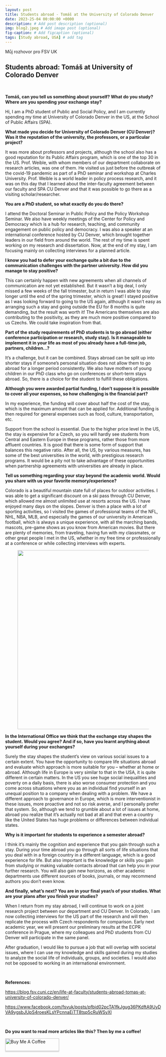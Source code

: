 ```yaml
---
layout: post
title: Students abroad - Tomáš at the University of Colorado Denver  
date: 2023-25-04 00:00:00 +0000
description: # Add post description (optional)
img: blog2.jpeg # Add image post (optional)
fig-caption: # Add figcaption (optional)
tags: [Study abroad, USA] # add tag
---
```


Můj rozhovor pro FSV UK
  
<h2>Students abroad: Tom&aacute;&scaron; at University of Colorado Denver&nbsp;</h2>
<p><br></p>
<p><strong>Tom&aacute;&scaron;, can you tell us something about yourself? What do you study? Where are you spending your exchange stay?</strong></p>
<p>Hi, I am a PhD student of Public and Social Policy, and I am currently spending my time at University of Colorado Denver in the US, at the School of Public Affairs (SPA).</p>
<p><strong>What made you decide for University of Colorado Denver (CU Denver)? Was it the reputation of the university, the professors, or a particular project?</strong></p>
<p>It was more about professors and projects, although the school also has a good reputation for its Public Affairs program, which is one of the top 30 in the US. Prof. Weible, with whom members of our department collaborate on research articles, was one of them. He visited us just before the outbreak of the covid-19 pandemic as part of a PhD seminar and workshop at Charles University. Prof. Weible is a world leader in policy process research, and it was on this day that I learned about the inter-faculty agreement between our faculty and SPA CU Denver and that it was possible to go there as a visiting scholar/researcher.</p>
<p><strong>You are a PhD student, so what exactly do you do there?&nbsp;</strong></p>
<p>I attend the Doctoral Seminar in Public Policy and the Policy Workshop Seminar. We also have weekly meetings of the Center for Policy and Democracy which is a hub for research, teaching, and community engagement on public policy and democracy. I was also a speaker at an international conference hosted by CU Denver, which brought together leaders in our field from around the world. The rest of my time is spent working on my research and dissertation. Now, at the end of my stay, I am focusing mainly on collecting interviews for a planned article.</p>
<p><strong>I know you had to defer your exchange quite a bit due to the communication challenges with the partner university. How did you manage to stay positive? &nbsp;</strong></p>
<p>This can certainly happen with new agreements when all channels of communication are not yet established. But it wasn&rsquo;t a big deal, I only missed a few weeks of the fall trimester, but in return I was able to stay longer until the end of the spring trimester, which is great! I stayed positive as I was looking forward to going to the US again, although it wasn&rsquo;t easy as arranging such a stay and going outside the EU for 8 months is quite demanding, but the result was worth it! The Americans themselves are also contributing to the positivity, as they are much more positive compared to us Czechs. We could take inspiration from that.</p>
<p><strong>Part of the study requirements of PhD students is to go abroad (either conference participation or research, study stay)</strong><strong>.</strong><strong>&nbsp;Is it manageable to implement it in your life as most of you already have a full-time job, partners, children&hellip;?</strong></p>
<p>It&rsquo;s a challenge, but it can be combined. Stays abroad can be split up into shorter stays if someone&rsquo;s personal situation does not allow them to go abroad for a longer period consistently. We also have mothers of young children in our PhD class who go on conferences or short-term stays abroad. So, there is a choice for the student to fulfill these obligations.</p>
<p><strong>Although you were awarded partial funding, I don&rsquo;t suppose it is possible to cover all your expenses, so how challenging is the financial part?&nbsp;</strong></p>
<p>In my experience, the funding will cover about half the cost of the stay, which is the maximum amount that can be applied for. Additional funding is then required for general expenses such as food, culture, transportation, etc.</p>
<p>Support from the school is essential. Due to the higher price level in the US, the stay is expensive for a Czech, so you will hardly see students from Central and Eastern Europe in these programs, rather those from more affluent countries. It is good that there is some form of support that balances this negative ratio. After all, the US, by various measures, has some of the best universities in the world, with prestigious research programs. It would be a pity not to take advantage of these opportunities when partnership agreements with universities are already in place.</p>
<p><strong>Tell us something regarding your stay <strong>beyond the academic world.</strong> Would you share with us your favorite memory/experience?&nbsp;</strong></p>
<p>Colorado is a beautiful mountain state full of places for outdoor activities. I was able to get a significant discount on a ski pass through CU Denver, which allowed me almost unlimited use at resorts across the US. I have enjoyed many days on the slopes. Denver is then a place with a lot of sporting activities, so I visited the games of professional teams of the NFL, NHL, NBA, MLB, and especially the games of our university in American football, which is always a unique experience, with all the marching bands, mascots, pre-game shows as you know from American movies. But there are plenty of memories, from traveling, having fun with my classmates, or other great people I met in the US, whether in my free time or professionally at a conference or while collecting interviews with experts.</p>
<figure><img src="https://blog.fsv.cuni.cz/wp-content/uploads/2023/04/IMG_20221105_131737-1024x576.jpeg" alt="" srcset="https://blog.fsv.cuni.cz/wp-content/uploads/2023/04/IMG_20221105_131737-1024x576.jpeg 1024w, https://blog.fsv.cuni.cz/wp-content/uploads/2023/04/IMG_20221105_131737-300x169.jpeg 300w, https://blog.fsv.cuni.cz/wp-content/uploads/2023/04/IMG_20221105_131737-768x432.jpeg 768w, https://blog.fsv.cuni.cz/wp-content/uploads/2023/04/IMG_20221105_131737.jpeg 1280w" sizes="(max-width: 1024px) 100vw, 1024px" width="1024" height="576"></figure>
<p><strong>In the International Office we think that the exchange stay shapes the student. Would you agree? And if so, have you learnt anything about yourself during your exchanges?</strong></p>
<p>Surely the stay shapes the student&rsquo;s view on various social issues to a certain extent. You have the opportunity to compare life situations abroad and evaluate which approach is more suitable for you &ndash; whether at home or abroad. Although life in Europe is very similar to that in the USA, it is quite different in certain matters. In the US you see huge social inequalities and poverty on a daily basis, there is also worse consumer protection and you come across situations where you as an individual find yourself in an unequal position to a company when dealing with a problem. We have a different approach to governance in Europe, which is more interventionist in these issues, more proactive and not so risk averse, and I personally prefer that system. So, although we tend to grumble about a lot of issues at home, abroad you realize that it&rsquo;s actually not bad at all and that even a country like the United States has huge problems or differences between individual states.</p>
<p><strong>Why is it important for students to experience a semester abroad?</strong></p>
<p>I think it&rsquo;s mainly the cognition and experience that you gain through such a stay. During your time abroad you go through all sorts of life situations that you deal with in a foreign country in a different language, which is a good experience for life. But also important is the knowledge or skills you gain from studying or making valuable contacts abroad that can help you in your further research. You will also gain new horizons, as other academic departments use different sources of books, journals, or may recommend authors you don&rsquo;t even know.</p>
<p><strong>And finally, what&rsquo;s next? You are in your final year/s of your studies. What are your plans after you finish your studies? &nbsp;</strong></p>
<p>When I return from my stay abroad, I will continue to work on a joint research project between our department and CU Denver. In Colorado, I am now collecting interviews for the US part of the research and will then replicate the process with Czech respondents for comparison. Early next academic year, we will present our preliminary results at the ECPR conference in Prague, where my colleagues and PhD students from CU Denver will participate in the same panel.</p>
<p>After graduation, I would like to pursue a job that will overlap with societal issues, where I can use my knowledge and skills gained during my studies to analyze the social life of individuals, groups, and societies. I would also not be opposed to working in an international environment.</p>
<div><br></div>

<b>References:</b>

<a href="https://blog.fsv.cuni.cz/en/life-at-faculty/students-abroad-tomas-at-university-of-colorado-denver/">https://blog.fsv.cuni.cz/en/life-at-faculty/students-abroad-tomas-at-university-of-colorado-denver/</a>

<a href="https://www.facebook.com/fsvuk/posts/pfbid02pcTA1fkJgug36PKdftA9UyDVA9ygsbJUpS4roesKLsYPcnnaEiTT8tsp5cRuWSyXl">https://www.facebook.com/fsvuk/posts/pfbid02pcTA1fkJgug36PKdftA9UyDVA9ygsbJUpS4roesKLsYPcnnaEiTT8tsp5cRuWSyXl</a>

<p><br></p>

<b>Do you want to read more articles like this? Then by me a coffee!</b> 

<a href="https://www.buymeacoffee.com/tomlukavec" target="_blank"><img src="https://www.buymeacoffee.com/assets/img/custom_images/orange_img.png" alt="Buy Me A Coffee" style="height: 41px !important;width: 174px !important;box-shadow: 0px 3px 2px 0px rgba(190, 190, 190, 0.5) !important;-webkit-box-shadow: 0px 3px 2px 0px rgba(190, 190, 190, 0.5) !important;" ></a>

<br>
